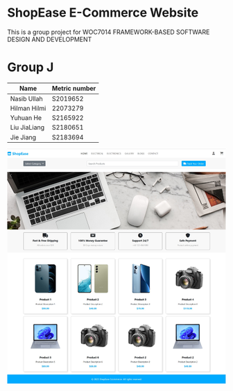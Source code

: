 # ShopEase E-Commerce Website
This is a group project for WOC7014 FRAMEWORK-BASED SOFTWARE DESIGN AND DEVELOPMENT
 
# Group J
| Name           | Metric number |
| -------------- | ------------- |
| Nasib Ullah    | S2019652      |
| Hilman Hilmi   | 22073279      |
| Yuhuan He      | S2165922      |
| Liu JiaLiang   | S2180651      |
| Jie Jiang      | S2183694      |
  
<img src="Ecommerce_Website/static/images/ShopEase.jpg" width="1000">
 

